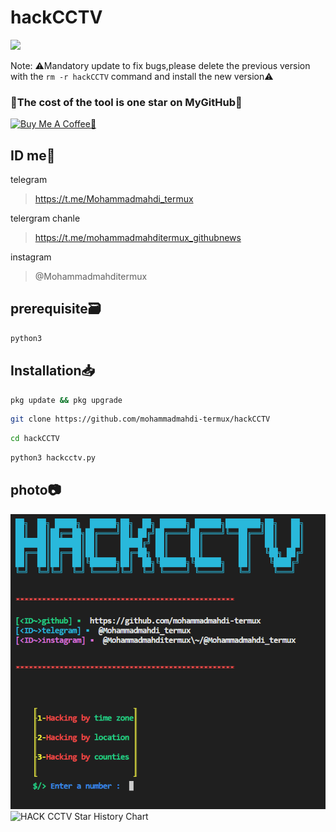 # hackCCTV
<img src="https://media2.giphy.com/media/3o7TKwFnOjmqksgvlK/giphy.gif?cid=ecf05e47dy9w7o05d1ywjg7tcgr71g77fazjngvginr45oxb&ep=v1_gifs_related&rid=giphy.gif&ct=g" />

Note: ⚠️Mandatory update to fix bugs,please delete the previous version with the ```rm -r hackCCTV``` command and install the new version⚠️

### 🦭The cost of the tool is one star on MyGitHub🌟
<a href="https://www.buymeacoffee.com/mohammadmahditermux" target="_blank"><img src="https://cdn.buymeacoffee.com/buttons/v2/default-red.png" alt="Buy Me A Coffee🥲" width="150" ></a>
## ID me📧

telegram
> https://t.me/Mohammadmahdi_termux

telergram chanle
> https://t.me/mohammadmahditermux_githubnews

instagram 
> @Mohammadmahditermux


## prerequisite🗃
```bash
python3
```
## Installation📥

```bash
pkg update && pkg upgrade
```

```bash
git clone https://github.com/mohammadmahdi-termux/hackCCTV
```

```bash
cd hackCCTV
```

```bash
python3 hackcctv.py
```


## photo📷

<img src="sc.png"/>
<picture>
  <source media="(prefers-color-scheme: dark)" srcset="https://api.star-history.com/svg?repos=mohammadmahdi-termux/hackCCTV&type=Date&theme=dark" />
  <source media="(prefers-color-scheme: light)" srcset="https://api.star-history.com/svg?repos=mohammadmahdi-termux/hackCCTV&type=Date" />
  <img alt="HACK CCTV Star History Chart" src="https://api.star-history.com/svg?repos=mohammadmahdi-termux/hackCCTV&type=Date" />
</picture>
